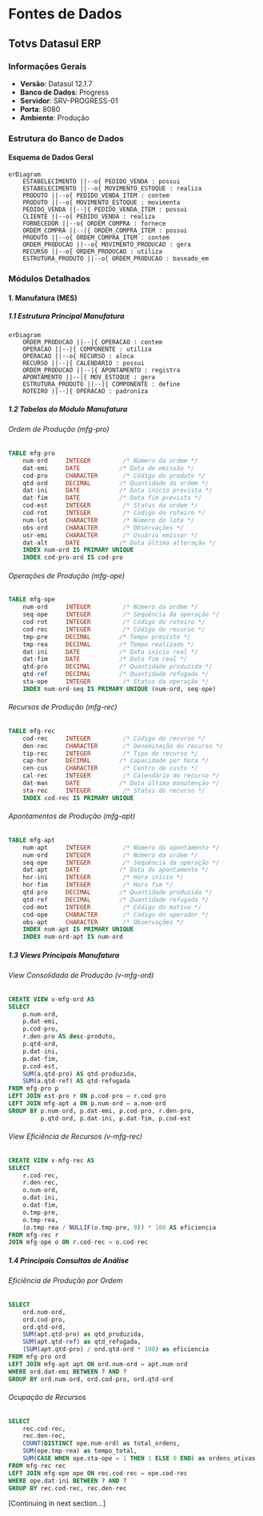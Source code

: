 # Fontes de Dados

## Totvs Datasul ERP

### Informações Gerais
- **Versão**: Datasul 12.1.7
- **Banco de Dados**: Progress
- **Servidor**: SRV-PROGRESS-01
- **Porta**: 8080
- **Ambiente**: Produção

### Estrutura do Banco de Dados

#### Esquema de Dados Geral
```mermaid
erDiagram
    ESTABELECIMENTO ||--o{ PEDIDO_VENDA : possui
    ESTABELECIMENTO ||--o{ MOVIMENTO_ESTOQUE : realiza
    PRODUTO ||--o{ PEDIDO_VENDA_ITEM : contem
    PRODUTO ||--o{ MOVIMENTO_ESTOQUE : movimenta
    PEDIDO_VENDA ||--|{ PEDIDO_VENDA_ITEM : possui
    CLIENTE ||--o{ PEDIDO_VENDA : realiza
    FORNECEDOR ||--o{ ORDEM_COMPRA : fornece
    ORDEM_COMPRA ||--|{ ORDEM_COMPRA_ITEM : possui
    PRODUTO ||--o{ ORDEM_COMPRA_ITEM : contem
    ORDEM_PRODUCAO ||--o{ MOVIMENTO_PRODUCAO : gera
    RECURSO ||--o{ ORDEM_PRODUCAO : utiliza
    ESTRUTURA_PRODUTO ||--o{ ORDEM_PRODUCAO : baseado_em
```

### Módulos Detalhados

#### 1. Manufatura (MES)

##### 1.1 Estrutura Principal Manufatura
```mermaid
erDiagram
    ORDEM_PRODUCAO ||--|{ OPERACAO : contem
    OPERACAO ||--|{ COMPONENTE : utiliza
    OPERACAO ||--o{ RECURSO : aloca
    RECURSO ||--|{ CALENDARIO : possui
    ORDEM_PRODUCAO ||--|{ APONTAMENTO : registra
    APONTAMENTO ||--|{ MOV_ESTOQUE : gera
    ESTRUTURA_PRODUTO ||--|{ COMPONENTE : define
    ROTEIRO ||--|{ OPERACAO : padroniza
```

##### 1.2 Tabelas do Módulo Manufatura

###### Ordem de Produção (mfg-pro)
```sql
TABLE mfg-pro
    num-ord     INTEGER         /* Número da ordem */
    dat-emi     DATE           /* Data de emissão */
    cod-pro     CHARACTER       /* Código do produto */
    qtd-ord     DECIMAL        /* Quantidade da ordem */
    dat-ini     DATE           /* Data início prevista */
    dat-fim     DATE           /* Data fim prevista */
    cod-est     INTEGER         /* Status da ordem */
    cod-rot     INTEGER         /* Código do roteiro */
    num-lot     CHARACTER       /* Número do lote */
    obs-ord     CHARACTER       /* Observações */
    usr-emi     CHARACTER       /* Usuário emissor */
    dat-alt     DATE           /* Data última alteração */
    INDEX num-ord IS PRIMARY UNIQUE
    INDEX cod-pro-ord IS cod-pro
```

###### Operações de Produção (mfg-ope)
```sql
TABLE mfg-ope
    num-ord     INTEGER         /* Número da ordem */
    seq-ope     INTEGER         /* Sequência da operação */
    cod-rot     INTEGER         /* Código do roteiro */
    cod-rec     INTEGER         /* Código do recurso */
    tmp-pre     DECIMAL        /* Tempo previsto */
    tmp-rea     DECIMAL        /* Tempo realizado */
    dat-ini     DATE           /* Data início real */
    dat-fim     DATE           /* Data fim real */
    qtd-pro     DECIMAL        /* Quantidade produzida */
    qtd-ref     DECIMAL        /* Quantidade refugada */
    sta-ope     INTEGER         /* Status da operação */
    INDEX num-ord-seq IS PRIMARY UNIQUE (num-ord, seq-ope)
```

###### Recursos de Produção (mfg-rec)
```sql
TABLE mfg-rec
    cod-rec     INTEGER         /* Código do recurso */
    den-rec     CHARACTER       /* Denominação do recurso */
    tip-rec     INTEGER         /* Tipo do recurso */
    cap-hor     DECIMAL        /* Capacidade por hora */
    cen-cus     CHARACTER       /* Centro de custo */
    cal-rec     INTEGER         /* Calendário do recurso */
    dat-man     DATE           /* Data última manutenção */
    sta-rec     INTEGER         /* Status do recurso */
    INDEX cod-rec IS PRIMARY UNIQUE
```

###### Apontamentos de Produção (mfg-apt)
```sql
TABLE mfg-apt
    num-apt     INTEGER         /* Número do apontamento */
    num-ord     INTEGER         /* Número da ordem */
    seq-ope     INTEGER         /* Sequência da operação */
    dat-apt     DATE           /* Data do apontamento */
    hor-ini     INTEGER         /* Hora início */
    hor-fim     INTEGER         /* Hora fim */
    qtd-pro     DECIMAL        /* Quantidade produzida */
    qtd-ref     DECIMAL        /* Quantidade refugada */
    cod-mot     INTEGER         /* Código do motivo */
    cod-ope     CHARACTER       /* Código do operador */
    obs-apt     CHARACTER       /* Observações */
    INDEX num-apt IS PRIMARY UNIQUE
    INDEX num-ord-apt IS num-ord
```

##### 1.3 Views Principais Manufatura

###### View Consolidada de Produção (v-mfg-ord)
```sql
CREATE VIEW v-mfg-ord AS
SELECT 
    p.num-ord,
    p.dat-emi,
    p.cod-pro,
    r.den-pro AS desc-produto,
    p.qtd-ord,
    p.dat-ini,
    p.dat-fim,
    p.cod-est,
    SUM(a.qtd-pro) AS qtd-produzida,
    SUM(a.qtd-ref) AS qtd-refugada
FROM mfg-pro p
LEFT JOIN est-pro r ON p.cod-pro = r.cod-pro
LEFT JOIN mfg-apt a ON p.num-ord = a.num-ord
GROUP BY p.num-ord, p.dat-emi, p.cod-pro, r.den-pro,
         p.qtd-ord, p.dat-ini, p.dat-fim, p.cod-est
```

###### View Eficiência de Recursos (v-mfg-rec)
```sql
CREATE VIEW v-mfg-rec AS
SELECT 
    r.cod-rec,
    r.den-rec,
    o.num-ord,
    o.dat-ini,
    o.dat-fim,
    o.tmp-pre,
    o.tmp-rea,
    (o.tmp-rea / NULLIF(o.tmp-pre, 0)) * 100 AS eficiencia
FROM mfg-rec r
JOIN mfg-ope o ON r.cod-rec = o.cod-rec
```

##### 1.4 Principais Consultas de Análise

###### Eficiência de Produção por Ordem
```sql
SELECT 
    ord.num-ord,
    ord.cod-pro,
    ord.qtd-ord,
    SUM(apt.qtd-pro) as qtd_produzida,
    SUM(apt.qtd-ref) as qtd_refugada,
    (SUM(apt.qtd-pro) / ord.qtd-ord * 100) as eficiencia
FROM mfg-pro ord
LEFT JOIN mfg-apt apt ON ord.num-ord = apt.num-ord
WHERE ord.dat-emi BETWEEN ? AND ?
GROUP BY ord.num-ord, ord.cod-pro, ord.qtd-ord
```

###### Ocupação de Recursos
```sql
SELECT 
    rec.cod-rec,
    rec.den-rec,
    COUNT(DISTINCT ope.num-ord) as total_ordens,
    SUM(ope.tmp-rea) as tempo_total,
    SUM(CASE WHEN ope.sta-ope = 1 THEN 1 ELSE 0 END) as ordens_ativas
FROM mfg-rec rec
LEFT JOIN mfg-ope ope ON rec.cod-rec = ope.cod-rec
WHERE ope.dat-ini BETWEEN ? AND ?
GROUP BY rec.cod-rec, rec.den-rec
```

[Continuing in next section...]